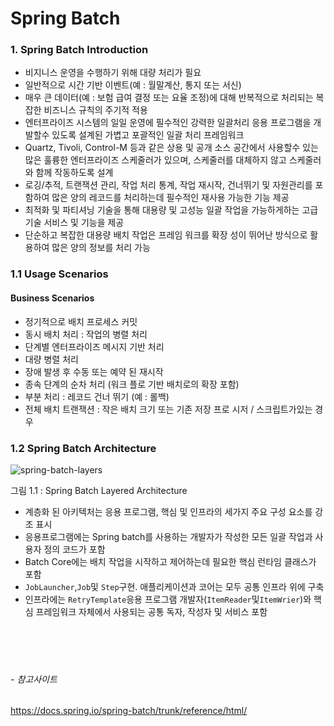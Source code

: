 Spring Batch
============

### 1. Spring Batch Introduction

-	비지니스 운영을 수행하기 위해 대량 처리가 필요
-	일반적으로 시간 기반 이벤트(예 : 월말계산, 통지 또는 서신)
-	매우 큰 데이터(예 : 보험 급여 결정 또는 요율 조정)에 대해 반복적으로 처리되는 복잡한 비즈니스 규칙의 주기적 적용
-	엔터프라이즈 시스템의 일일 운영에 필수적인 강력한 일괄처리 응용 프로그램을 개발할수 있도록 설계된 가볍고 포괄적인 일괄 처리 프레임워크
-	Quartz, Tivoli, Control-M 등과 같은 상용 및 공개 소스 공간에서 사용할수 있는 많은 훌륭한 엔터프라이즈 스케줄러가 있으며, 스케줄러를 대체하지 않고 스케줄러와 함께 작동하도록 설계
-	로깅/추적, 트랜잭션 관리, 작업 처리 통계, 작업 재시작, 건너뛰기 및 자원관리를 포함하여 많은 양의 레코드를 처리하는데 필수적인 재사용 가능한 기능 제공
-	최적화 및 파티셔닝 기술을 통해 대용량 및 고성능 일괄 작업을 가능하게하는 고급 기술 서비스 및 기능을 제공
-	단순하고 복잡한 대용량 배치 작업은 프레임 워크를 확장 성이 뛰어난 방식으로 활용하여 많은 양의 정보를 처리 가능

### 1.1 Usage Scenarios

#### Business Scenarios

-	정기적으로 배치 프로세스 커밋
-	동시 배치 처리 : 작업의 병렬 처리
-	단계별 엔터프라이즈 메시지 기반 처리
-	대량 병렬 처리
-	장애 발생 후 수동 또는 예약 된 재시작
-	종속 단계의 순차 처리 (워크 플로 기반 배치로의 확장 포함)
-	부분 처리 : 레코드 건너 뛰기 (예 : 롤백)
-	전체 배치 트랜잭션 : 작은 배치 크기 또는 기존 저장 프로 시저 / 스크립트가있는 경우

### 1.2 Spring Batch Architecture

![spring-batch-layers](https://i.imgur.com/GmPdR9X.png)

그림 1.1 : Spring Batch Layered Architecture

-	계층화 된 아키텍처는 응용 프로그램, 핵심 및 인프라의 세가지 주요 구성 요소를 강조 표시
-	응용프로그램에는 Spring batch를 사용하는 개발자가 작성한 모든 일괄 작업과 사용자 정의 코드가 포함
-	Batch Core에는 배치 작업을 시작하고 제어하는데 필요한 핵심 런타임 클래스가 포함
-	`JobLauncher`,`Job`및 `Step`구현. 애플리케이션과 코어는 모두 공통 인프라 위에 구축
-	인프라에는 `RetryTemplate`응용 프로그램 개발자(`ItemReader`및`ItemWrier`)와 핵심 프레임워크 자체에서 사용되는 공통 독자, 작성자 및 서비스 포함<br><br><br><br><br>

###### - 참고사이트

https://docs.spring.io/spring-batch/trunk/reference/html/
